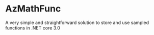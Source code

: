 # AzMathFunc
A very simple and straightforward solution to store and use sampled functions in .NET core 3.0
